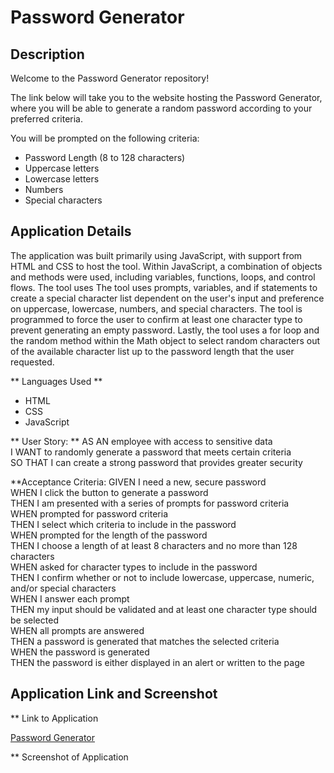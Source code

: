 # Password Generator
## Description

Welcome to the Password Generator repository!

The link below will take you to the website hosting the Password Generator, where you will be able to generate a random password according to your preferred criteria. <br/>

You will be prompted on the following criteria:
- Password Length (8 to 128 characters)
- Uppercase letters
- Lowercase letters
- Numbers
- Special characters

## Application Details

The application was built primarily using JavaScript, with support from HTML and CSS to host the tool. Within JavaScript, a combination of objects and methods were used, including variables, functions, loops, and control flows. The tool uses The tool uses prompts, variables, and if statements to create a special character list dependent on the user's input and preference on uppercase, lowercase, numbers, and special characters. The tool is programmed to force the user to confirm at least one character type to prevent generating an empty password. Lastly, the tool uses a for loop and the random method within the Math object to select random characters out of the available character list up to the password length that the user requested.

** Languages Used **
- HTML
- CSS
- JavaScript

** User Story: **
AS AN employee with access to sensitive data <br/>
I WANT to randomly generate a password that meets certain criteria <br/>
SO THAT I can create a strong password that provides greater security <br/>

**Acceptance Criteria:
GIVEN I need a new, secure password <br/>
WHEN I click the button to generate a password <br/>
THEN I am presented with a series of prompts for password criteria <br/>
WHEN prompted for password criteria <br/>
THEN I select which criteria to include in the password <br/>
WHEN prompted for the length of the password <br/>
THEN I choose a length of at least 8 characters and no more than 128 characters <br/>
WHEN asked for character types to include in the password <br/>
THEN I confirm whether or not to include lowercase, uppercase, numeric, and/or special characters <br/>
WHEN I answer each prompt <br/>
THEN my input should be validated and at least one character type should be selected <br/>
WHEN all prompts are answered <br/>
THEN a password is generated that matches the selected criteria <br/>
WHEN the password is generated <br/>
THEN the password is either displayed in an alert or written to the page <br/>

## Application Link and Screenshot
** Link to Application

[Password Generator](https://taimurhasan.github.io/PasswordGenerator/)

** Screenshot of Application



